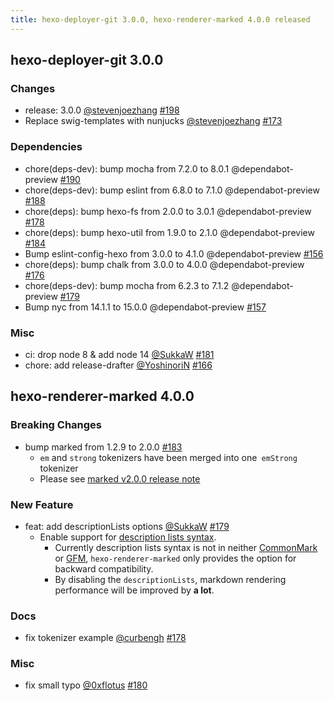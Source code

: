 ```yaml
---
title: hexo-deployer-git 3.0.0, hexo-renderer-marked 4.0.0 released
---
```


## hexo-deployer-git 3.0.0

### Changes

- release: 3.0.0 [@stevenjoezhang] [#198](https://github.com/hexojs/hexo-deployer-git/pull/198)
- Replace swig-templates with nunjucks [@stevenjoezhang] [#173](https://github.com/hexojs/hexo-deployer-git/pull/173)

### Dependencies

- chore(deps-dev): bump mocha from 7.2.0 to 8.0.1 @dependabot-preview [#190](https://github.com/hexojs/hexo-deployer-git/pull/190)
- chore(deps-dev): bump eslint from 6.8.0 to 7.1.0 @dependabot-preview [#188](https://github.com/hexojs/hexo-deployer-git/pull/188)
- chore(deps): bump hexo-fs from 2.0.0 to 3.0.1 @dependabot-preview [#178](https://github.com/hexojs/hexo-deployer-git/pull/178)
- chore(deps): bump hexo-util from 1.9.0 to 2.1.0 @dependabot-preview [#184](https://github.com/hexojs/hexo-deployer-git/pull/184)
- Bump eslint-config-hexo from 3.0.0 to 4.1.0 @dependabot-preview [#156](https://github.com/hexojs/hexo-deployer-git/pull/156)
- chore(deps): bump chalk from 3.0.0 to 4.0.0 @dependabot-preview [#176](https://github.com/hexojs/hexo-deployer-git/pull/176)
- chore(deps-dev): bump mocha from 6.2.3 to 7.1.2 @dependabot-preview [#179](https://github.com/hexojs/hexo-deployer-git/pull/179)
- Bump nyc from 14.1.1 to 15.0.0 @dependabot-preview [#157](https://github.com/hexojs/hexo-deployer-git/pull/157)

### Misc

- ci: drop node 8 & add node 14 [@SukkaW] [#181](https://github.com/hexojs/hexo-deployer-git/pull/181)
- chore: add release-drafter [@YoshinoriN] [#166](https://github.com/hexojs/hexo-deployer-git/pull/166)

## hexo-renderer-marked 4.0.0

### Breaking Changes

- bump marked from 1.2.9 to 2.0.0 [#183](https://github.com/hexojs/hexo-renderer-marked/pull/183)
    - `em` and `strong` tokenizers have been merged into one` emStrong` tokenizer
    - Please see [marked v2.0.0 release note](https://github.com/markedjs/marked/releases/tag/v2.0.0)

### New Feature

- feat: add descriptionLists options [@SukkaW] [#179](https://github.com/hexojs/hexo-renderer-marked/pull/179)
    - Enable support for [description lists syntax](https://kramdown.gettalong.org/syntax.html#definition-lists).
        - Currently description lists syntax is not in neither [CommonMark](http://commonmark.org/) or [GFM](https://github.github.com/gfm/#task-list-items-extension-), `hexo-renderer-marked` only provides the option for backward compatibility.
        - By disabling the `descriptionLists`, markdown rendering performance will be improved by **a lot**.

### Docs

- fix tokenizer example [@curbengh] [#178](https://github.com/hexojs/hexo-renderer-marked/pull/178)

### Misc

- fix small typo [@0xflotus] [#180](https://github.com/hexojs/hexo-renderer-marked/pull/180)


[@SukkaW]: https://github.com/SukkaW
[@stevenjoezhang]: https://github.com/stevenjoezhang
[@YoshinoriN]: https://github.com/YoshinoriN
[@curbengh]: https://github.com/curbengh
[@0xflotus]: https://github.com/0xflotus
